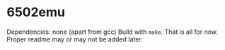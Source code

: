 # 6502emu
Dependencies: none (apart from gcc)
Build with ```make```.
That is all for now.
Proper readme may or may not be added later.
